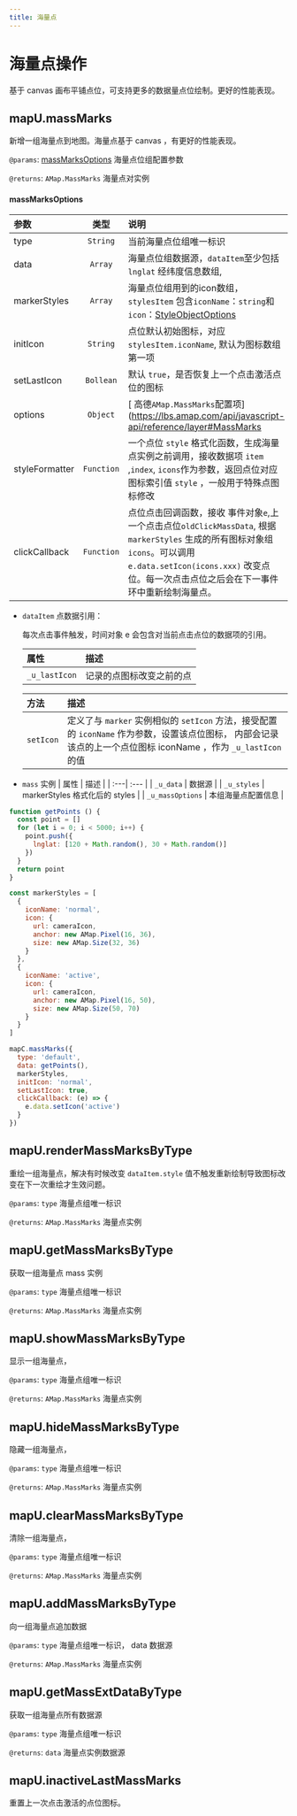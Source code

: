```yaml
---
title: 海量点
---
```


# 海量点操作

基于 canvas 画布平铺点位，可支持更多的数据量点位绘制。更好的性能表现。

## mapU.massMarks

新增一组海量点到地图。海量点基于 canvas ，有更好的性能表现。

`@params`: [massMarksOptions](#massMarksOptions) 海量点位组配置参数

`@returns`: `AMap.MassMarks` 海量点对实例

#### massMarksOptions

| 参数  |   类型    |     说明                                                 |
| :-----------------| :----------:| :----------------------------------------|   
| type | `String`   | 当前海量点位组唯一标识 |
| data | `Array`  | 海量点位组数据源，`dataItem`至少包括`lnglat` 经纬度信息数组,              |
| markerStyles | `Array`   | 海量点位组用到的icon数组，`stylesItem` 包含`iconName`：`string`和`icon`：[StyleObjectOptions](https://lbs.amap.com/api/javascript-api/reference/layer#MassMarks) |
| initIcon | `String`   | 点位默认初始图标，对应 `stylesItem.iconName`, 默认为图标数组第一项|
| setLastIcon | `Bollean`   | 默认 `true`，是否恢复上一个点击激活点位的图标|
| options | `Object`   | [ 高德`AMap.MassMarks`配置项](https://lbs.amap.com/api/javascript-api/reference/layer#MassMarks|
| styleFormatter | `Function`   | 一个点位 `style` 格式化函数，生成海量点实例之前调用，接收数据项 `item` ,`index`, `icons`作为参数，返回点位对应图标索引值 `style` ，一般用于特殊点图标修改 |
| clickCallback | `Function`   | 点位点击回调函数，接收 事件对象`e`,上一个点击点位`oldClickMassData`, 根据 `markerStyles` 生成的所有图标对象组`icons`。可以调用`e.data.setIcon(icons.xxx)` 改变点位。每一次点击点位之后会在下一事件环中重新绘制海量点。 |



- `dataItem` 点数据引用：

    每次点击事件触发，时间对象 e 会包含对当前点击点位的数据项的引用。 

    | 属性 | 描述 |
    | :---| :--- |
    | `_u_lastIcon` | 记录的点图标改变之前的点 |
    
    | 方法 | 描述 |
    | :---| :--- |
    | `setIcon` | 定义了与 `marker` 实例相似的 `setIcon` 方法，接受配置的 `iconName` 作为参数，设置该点位图标， 内部会记录该点的上一个点位图标 iconName ，作为 `_u_lastIcon` 的值 |

- `mass` 实例 
    | 属性 | 描述 |
    | :---| :--- |
    | `_u_data` | 数据源 |
    | `_u_styles` | markerStyles 格式化后的 styles |
    | `_u_massOptions` | 本组海量点配置信息 |

```javascript
function getPoints () {
  const point = []
  for (let i = 0; i < 5000; i++) {
    point.push({
      lnglat: [120 + Math.random(), 30 + Math.random()]
    })
  }
  return point
}

const markerStyles = [
  {
    iconName: 'normal',
    icon: {
      url: cameraIcon,
      anchor: new AMap.Pixel(16, 36),
      size: new AMap.Size(32, 36)
    }
  },
  {
    iconName: 'active',
    icon: {
      url: cameraIcon,
      anchor: new AMap.Pixel(16, 50),
      size: new AMap.Size(50, 70)
    }
  }
]

mapC.massMarks({
  type: 'default',
  data: getPoints(),
  markerStyles,
  initIcon: 'normal',
  setLastIcon: true,
  clickCallback: (e) => {
    e.data.setIcon('active')
  }
})
```



## mapU.renderMassMarksByType

重绘一组海量点，解决有时候改变 `dataItem.style` 值不触发重新绘制导致图标改变在下一次重绘才生效问题。

`@params`: `type` 海量点组唯一标识

`@returns`: `AMap.MassMarks` 海量点实例


## mapU.getMassMarksByType
获取一组海量点 mass 实例

`@params`: `type` 海量点组唯一标识

`@returns`: `AMap.MassMarks` 海量点实例

## mapU.showMassMarksByType
显示一组海量点，

`@params`: `type` 海量点组唯一标识

`@returns`: `AMap.MassMarks` 海量点实例

## mapU.hideMassMarksByType
隐藏一组海量点，

`@params`: `type` 海量点组唯一标识

`@returns`: `AMap.MassMarks` 海量点实例

## mapU.clearMassMarksByType
清除一组海量点，

`@params`: `type` 海量点组唯一标识

`@returns`: `AMap.MassMarks` 海量点实例

## mapU.addMassMarksByType
向一组海量点追加数据

`@params`: `type` 海量点组唯一标识， data 数据源

`@returns`: `AMap.MassMarks` 海量点实例

## mapU.getMassExtDataByType
获取一组海量点所有数据源

`@params`: `type` 海量点组唯一标识

`@returns`: `data` 海量点实例数据源

## mapU.inactiveLastMassMarks
重置上一次点击激活的点位图标。